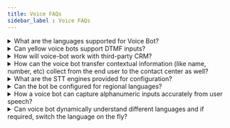 ```yaml
---
title: Voice FAQs
sidebar_label : Voice FAQs
---
```


  

<details>
<summary> What are the languages supported for Voice Bot? </summary>
<div>
<div> Language support depends on the STT/TTS engine selected. <a  href="https://learn.microsoft.com/en-us/azure/cognitive-services/speech-service/language-support?tabs=stt"> Languages supported in Microsoft engine. </a></div>
</div>
</details>

<details>
<summary>
Can yellow voice bots support DTMF inputs?
</summary>
<div>
<div> Yes, voice bots support both speech recognition and DTMF (keypad) inputs. <a  href="https://docs.yellow.ai/docs/cookbooks/voice-as-channel/usecases/dtmf"> Learn more here. </a>
</div>
</div>
</details>

<details>
<summary>
How will voice-bot work with third-party CRM?
</summary>
<div>
<div> It can integrate with any CRM for picking up information or posting back updates as long as we have APIs available to configure. </div>
</div>
</details>

<details>
<summary>
How can the voice bot transfer contextual information (like name, number, etc) collect from the end user to the contact center as well?
</summary> 
<div>
<div> We can use SIP Header transfer or Tonetag transfer to pass extra information while doing the call transfer. </div> 
</div>
</details>

<details>
<summary>
What are the STT engines provided for configuration?
</summary>
<div>
<div> Currently we have native integrations with Microsoft and Google for our STT services.</div>
</div>
</details>

  

<details>
<summary>
Can the bot be configured for regional languages?
</summary>
<div>
<div> Yes, a voice bot (same as a chatbot) can be configured for multiple languages.</div>
</div>
</details>

<details>
<summary>
How a voice bot can capture alphanumeric inputs accurately from user speech?
</summary>
<div>
<div> Accuracy depends on many factors like the complexity of the input, background noise, etc. If the list of these characters is available (for example a list of Product IDs or an Order ID) we can train the bot on the same using boost phrases. </div>
</div>
</details>

<details>
<summary>
Can voice bot dynamically understand different languages and if required, switch the language on the fly?
</summary>
<div>
<div> Yes, this can be done using the Auto-Language Detection feature. Currently, this is under Beta. <a  href="https://docs.yellow.ai/docs/cookbooks/voice-as-channel/usecases/languagedetection"> Learn more here. </a>  </div>
</div>
</details>